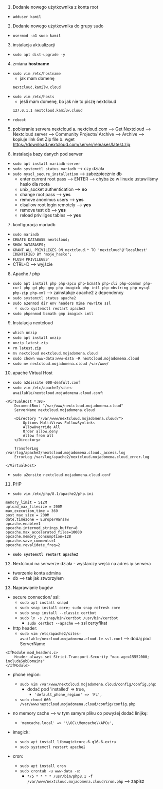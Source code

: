 1. Dodanie nowego użytkownika z konta root
  - `adduser kamil`
2. Dodanie nowego użytkownika do grupy sudo
  - `usermod -aG sudo kamil`
3. instalacja aktualizacji
  - `sudo apt dist-upgrade -y`
4. zmiana **hostname**
  - `sudo vim /etc/hostname`
    - jak mam domenę
    ```
    nextcloud.kamilw.cloud
    ```
  - `sudo vim /etc/hosts`
    - jeśli mam domenę, bo jak nie to piszę nextcloud
    ```
    127.0.1.1 nextcloud.kamilw.cloud
    ```
  - `reboot`
5. pobieranie servera nextcloud
  a. nextcloud.com --> Get Nextcloud --> Nextcloud server --> Community Projects/ Archive --> Archive --> kopiuje link Get Zip file
  b. wget https://download.nextcloud.com/server/releases/latest.zip

6. instalacja bazy danych pod serwer
  - `sudo apt install mariadb-server`
  - `sudo systemctl status mariadb` --> czy działa
  - `sudo mysql_secure_installation` --> zabezpiecznie db
    - enter current root pass --> ENTER --> chyba że w linuxie ustawiliśmy hasło dla roota
    - unix_socket authentication --> **no**
    - change root pass --> **yes**
    - remove anonimus users --> **yes**
    - disallow root login remotely --> **yes**
    - remove test db --> **yes**
    - reload priviliges tables --> **yes**
7. konfiguracja mariadb
  - `sudo mariadb`
  - `CREATE DATABASE nextcloud;`
  - `SHOW DATABASES;`
  - `GRANT ALL PRIVILEGES ON nextcloud.* TO 'nextcloud'@'localhost' IDENTIFIED BY 'moje_hasło';`
  - `FLUSH PRIVILEGES'`
  - CTRL+D --> wyjście

8. Apache / php
  - `sudo apt install php php-apcu php-bcmath php-cli php-common php-curl php-gd php-gmp php-imagick php-intl php-mbstring php-mysql php-zip php-xml` --> zainstaluje apache2 z dependency
  - `sudo systemctl status apache2`
  - `sudo a2enmod dir env headers mime rewrite ssl`
    - `sudo systemctl restart apache2`
  - `sudo phpenmod bcmath gmp imagick intl`

9. Instalacja nextcloud
  - `which unzip`
  - `sudo apt install unzip`
  - `unzip latest.zip`
  - `rm latest.zip`
  - `mv nextcloud nextcloud.mojadomena.cloud`
  - `sudo chown www-data:www-data -R nextcloud.mojadomena.cloud`
  - `sudo mv nextcloud.mojadomena.cloud /var/www/`

10. apache Virtual Host
  - `sudo a2dissite 000-deafult.conf`
  - `sudo vim /etc/apache2/sites-available/nextcloud.mojadomena.cloud.conf`:
```
<VirtualHost *:80>
    DocumentRoot "/var/www/nextcloud.mojadomena.cloud"
    ServerName nextcloud.mojadomena.cloud

    <Directory "/var/www/nextcloud.mojadomena.cloud/">
        Options MultiViews FollowSymlinks
        AllowOverride All
        Order allow,deny
        Allow from all
    </Directory>

    TransferLog /var/log/apache2/nextcloud.mojadomena.cloud._access.log
    ErrorLog /var/log/apache2/nextcloud.mojadomena.cloud_error.log

</VirtualHost>
```
  - `sudo a2ensite nextcloud.mojadomena.cloud.conf`
 
11. PHP
  - `sudo vim /etc/php/8.1/apache2/php.ini`
```
memory_limit = 512M
upload_max_filesize = 200M
max_execution_time = 360
post_max_size = 200M
date.timezone = Europe/Warsaw
opcache.enable=1
opcache.interned_strings_buffer=8
opcache.max_accelerated_files=10000
opcache.memory_consumption=128
opcache.save_comments=1
opcache.revalidate_freq=2
```

  - **`sudo systemctl restart apache2`**

12. Nextcloud na serwerze działa - wystarczy wejść na adres ip serwera
  - tworzenie konta admina
  - db --> tak jak stworzyłem

13. Naprawianie bugów
  - secure connection/ ssl:
    - `sudo apt install snapd`
    - `sudo snap install core; sudo snap refresh core`
    - `sudo snap install --classic certbot`
    - `sudo ln -s /snap/bin/certbot /usr/bin/certbot`
        - `sudo certbot --apache` --> ssl certyfikat
  - http header:
    - `sudo vim /etc/apache2/sites-available/nexcloud.mojadomena.cloud-le-ssl.conf` --> dodaj pod ServerName
```
<IfModule mod_headers.c>
    Header always set Strict-Transport-Security "max-age=15552000; includeSubDomains"
</IfModule>
```
  - phone region:
    - `sudo vim /var/www/nextcloud.mojadomena.cloud/config/config.php`:
        - dodać pod 'installed' => true,
            - `'default_phone_region' => 'PL',`
    - `sudo chmod 660 /var/www/nextcloud.mojadomena.cloud/config/config.php`
  - no memory cache --> w tym samym pliku co powyżej dodać linijkę:
    - `'memcache.local' => '\\OC\\Memcache\\APCu',`
  - imagick:
    - `sudo apt install libmagickcore-6.q16-6-extra`
    - `sudo systemctl restart apache2`

  - cron:
    - `sudo apt install cron`
    - `sudo crontab -u www-data -e`:
        - `*/5 * * * * /usr/bin/php8.1 -f /var/www/nextcloud.mojadomena.cloud/cron.php` --> zapisz
